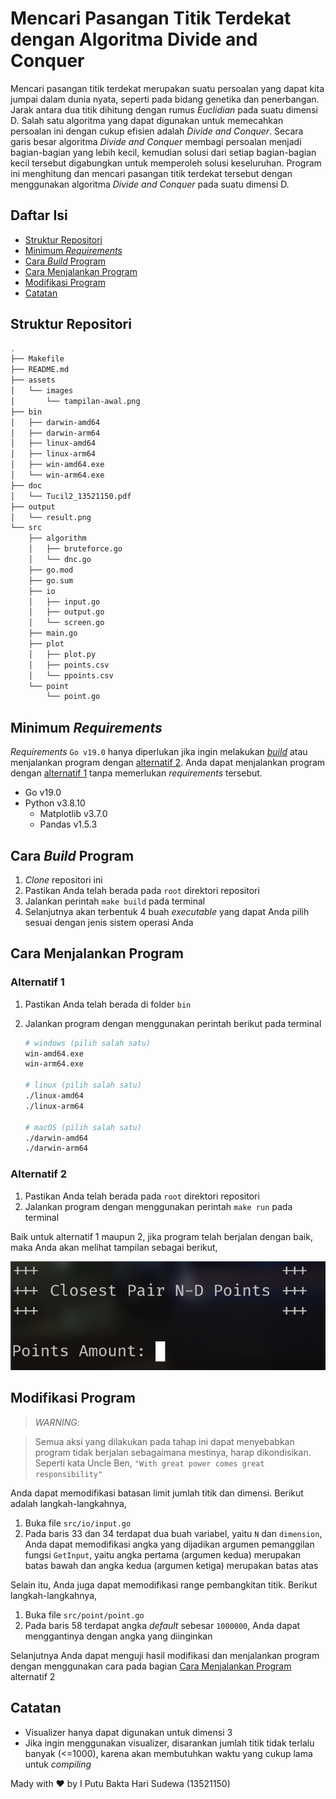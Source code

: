 # Mencari Pasangan Titik Terdekat dengan Algoritma Divide and Conquer

Mencari pasangan titik terdekat merupakan suatu persoalan yang dapat kita jumpai dalam dunia nyata, seperti pada bidang genetika dan penerbangan. Jarak antara dua titik dihitung dengan rumus *Euclidian* pada suatu dimensi D. Salah satu algoritma yang dapat digunakan untuk memecahkan persoalan ini dengan cukup efisien adalah *Divide and Conquer*. Secara garis besar algoritma *Divide and Conquer* membagi persoalan menjadi bagian-bagian yang lebih kecil, kemudian solusi dari setiap bagian-bagian kecil tersebut digabungkan untuk memperoleh solusi keseluruhan. Program ini menghitung dan mencari pasangan titik terdekat tersebut dengan menggunakan algoritma *Divide and Conquer* pada suatu dimensi D.

## Daftar Isi
- [Struktur Repositori](#struktur-repositori)
- [Minimum *Requirements*](#minimum-requirements)
- [Cara *Build* Program](#cara-build-program)
- [Cara Menjalankan Program](#cara-menjalankan-program)
- [Modifikasi Program](#modifikasi-program)
- [Catatan](#catatan)


## Struktur Repositori
```bash
.
├── Makefile
├── README.md
├── assets
│   └── images
│       └── tampilan-awal.png
├── bin
│   ├── darwin-amd64
│   ├── darwin-arm64
│   ├── linux-amd64
│   ├── linux-arm64
│   ├── win-amd64.exe
│   └── win-arm64.exe
├── doc
│   └── Tucil2_13521150.pdf
├── output
│   └── result.png
└── src
    ├── algorithm
    │   ├── bruteforce.go
    │   └── dnc.go
    ├── go.mod
    ├── go.sum
    ├── io
    │   ├── input.go
    │   ├── output.go
    │   └── screen.go
    ├── main.go
    ├── plot
    │   ├── plot.py
    │   ├── points.csv
    │   └── ppoints.csv
    └── point
        └── point.go
```

## Minimum *Requirements*
*Requirements* `Go v19.0` hanya diperlukan jika ingin melakukan [*build*](#cara-build-program) atau menjalankan program dengan [alternatif 2](#alternatif-2). Anda dapat menjalankan program dengan [alternatif 1](#alternatif-1) tanpa memerlukan *requirements* tersebut.
- Go v19.0
- Python v3.8.10
    - Matplotlib v3.7.0
    - Pandas v1.5.3

## Cara *Build* Program
1. *Clone* repositori ini
2. Pastikan Anda telah berada pada `root` direktori repositori
3. Jalankan perintah `make build` pada terminal
4. Selanjutnya akan terbentuk 4 buah *executable* yang dapat Anda pilih sesuai dengan jenis sistem operasi Anda

## Cara Menjalankan Program

### Alternatif 1
1. Pastikan Anda telah berada di folder `bin`
2. Jalankan program dengan menggunakan perintah berikut pada terminal

    ```bash
    # windows (pilih salah satu)
    win-amd64.exe
    win-arm64.exe

    # linux (pilih salah satu)
    ./linux-amd64
    ./linux-arm64

    # macOS (pilih salah satu)
    ./darwin-amd64
    ./darwin-arm64
    ```
### Alternatif 2
1. Pastikan Anda telah berada pada `root` direktori repositori
2. Jalankan program dengan menggunakan perintah `make run` pada terminal

Baik untuk alternatif 1 maupun 2, jika program telah berjalan dengan baik, maka Anda akan melihat tampilan sebagai berikut,

![Tampilan Awal](./assets/images/tampilan-awal.png)

## Modifikasi Program
> *WARNING*: 

>Semua aksi yang dilakukan pada tahap ini dapat menyebabkan program tidak berjalan sebagaimana mestinya, harap dikondisikan. Seperti kata Uncle Ben, `"With great power comes great responsibility"`

Anda dapat memodifikasi batasan limit jumlah titik dan dimensi. Berikut adalah langkah-langkahnya,
1. Buka file `src/io/input.go`
2. Pada baris 33 dan 34 terdapat dua buah variabel, yaitu `N` dan `dimension`, Anda dapat memodifikasi angka yang dijadikan argumen pemanggilan fungsi `GetInput`, yaitu angka pertama (argumen kedua) merupakan batas bawah dan angka kedua (argumen ketiga) merupakan batas atas

Selain itu, Anda juga dapat memodifikasi range pembangkitan titik. Berikut langkah-langkahnya,
1. Buka file `src/point/point.go` 
2. Pada baris 58 terdapat angka *default* sebesar `1000000`, Anda dapat menggantinya dengan angka yang diinginkan

Selanjutnya Anda dapat menguji hasil modifikasi dan menjalankan program dengan menggunakan cara pada bagian [Cara Menjalankan Program](#alternatif-2) alternatif 2

## Catatan
- Visualizer hanya dapat digunakan untuk dimensi 3
- Jika ingin menggunakan visualizer, disarankan jumlah titik tidak terlalu banyak (<=1000), karena akan membutuhkan waktu yang cukup lama untuk *compiling*

Mady with ❤️ by I Putu Bakta Hari Sudewa (13521150)